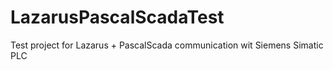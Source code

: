 # LazarusPascalScadaTest
Test project for Lazarus + PascalScada communication wit Siemens Simatic PLC
